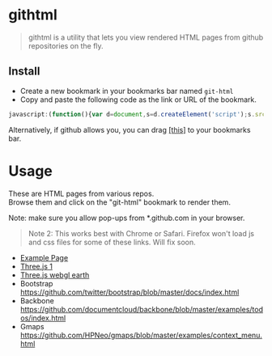githtml
===========
> githtml is a utility that lets you view rendered HTML pages from github repositories on the fly.


Install
-------
* Create a new bookmark in your bookmarks bar named `git-html`<br>
* Copy and paste the following code as the link or URL of the bookmark. 

```javascript
javascript:(function(){var d=document,s=d.createElement('script');s.src='//raw.github.com/ryt/githtml/master/githtml.min.js?2';d.body.appendChild(s);})();
```


Alternatively, if github allows you, you can drag 
<a href="javascript:(function(){var d=document,s=d.createElement('script');s.src='//raw.github.com/ryt/githtml/master/githtml.min.js?2';d.body.appendChild(s);})();" title="git-html">[this]</a> to your bookmarks bar.

Usage
=====
These are HTML pages from various repos.<br>
Browse them and click on the "git-html" bookmark to render them. 

Note: make sure you allow pop-ups from *.github.com in your browser.

> Note 2: This works best with Chrome or Safari. Firefox won't load js and css files for some of these links. Will fix soon.

* <a href="https://github.com/ryt/githtml/blob/master/example.html">Example Page</a>
* <a href="https://github.com/mrdoob/three.js/blob/master/examples/canvas_interactive_cubes_tween.html">Three.js 1</a>
* <a href="https://github.com/mrdoob/three.js/blob/master/examples/webgl_trackballcamera_earth.html">Three.js webgl earth</a>
* Bootstrap <a href="https://github.com/twitter/bootstrap/blob/master/docs/index.html">https://github.com/twitter/bootstrap/blob/master/docs/index.html</a>
* Backbone <a href="https://github.com/documentcloud/backbone/blob/master/examples/todos/index.html">https://github.com/documentcloud/backbone/blob/master/examples/todos/index.html</a>
* Gmaps <a href="https://github.com/HPNeo/gmaps/blob/master/examples/context_menu.html">https://github.com/HPNeo/gmaps/blob/master/examples/context_menu.html</a>